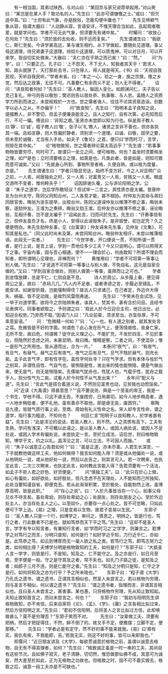 <!-- { "loadSidebar": true } -->
　　有一相当国，其弟过陕西，与对山曰：“某回京与家兄说荐举起用。”对山笑曰：“某岂是在某人手？取功名的人。”先生曰：“此亦可谓慷慨之士。”或曰：“但欠适中耳。”曰：“士但有此气象，亦是脱俗，怎能勾便中庸也？”
　　先生见林颖气象从容，指谓大器曰：“人动静从容，言语安详，不惟天理合当如此，且起观者敬爱，就是学问也。学者不可无此气象，但须要先有诸中矣。”
　　时耀问：“收放心在何处？”先生曰：“须於放的去处收，则不远而复矣。”
　　先生谓诸生曰：“我欲仁，斯仁至矣。今讲学甚高远，某与诸生相约，从下学做起，要随处见道理。事父母这道理，待兄弟妻子这道理，待奴仆这道理，可以质鬼神，可以对日月，可以开来学，皆自切实处做来。”大器曰：“夫仁亦在乎熟之而已矣！”曰：“然。”
　　问“为学”。曰：“只要正己。孔子曰：‘上不怨天，不下尤人，知我者其天乎！’若求人知，路头就狭了。天打那处去寻，只在得人，得人就是得天。《书》曰：‘天视自我民视，天听自我民听。’”学者未省。曰：“本之一心，验之一身，施之宗族，推之乡党，然后达之政事，无往不可。凡事要仁有余而义不足；则人无不得者。”
　　诏问：“讲良知者何如？”先生曰：“圣人教人，每因人变化。如颜渊问仁，夫子告以克己复礼，仲弓则告以敬恕；樊迟则告以居处恭、执事敬、与人忠。盖随人之资质学力所到而进之，未尝规规於一方也。世之儒者诲人，往往不论其资禀造诣，刻数字以必人之从，不亦偏乎！”
　　问“致良知”。先生曰：“阳明本孟子良知之说，提掇教人，非不警切，但孟子便兼良能言之。且人之知行，自有次第，必先知而后行，不可一偏。傅说曰：‘非知之艰。’圣贤亦未尝即以知为行也。纵是周子教人曰‘静’、曰‘诚’，程子教人曰‘敬’，张子以‘礼’教人，诸贤之言非不善也，但亦各执其一端。且如言静，则人性偏於静者，须别求一个道理。曰诚、曰敬，固学之要，但未至於诚敬，尤当有入手处。如夫子《鲁论》之首，便只曰‘学而时习’，言学，则皆在其中矣。”
　　论“格物致知，世之儒者辨论莫太高远乎？”先生谓：“若事事物物皆要穷尽，何时可了。故谓只一坐立之间，便可格物。何也？盖坐时须要格坐之理，如尸是也；立时须要格立之理，如斋是也。凡类此者，皆是如是，则知可致而意可诚矣。”又曰：“先就身心所到、事物所至者格，久便自熟。或以格为度量，亦是。”
　　先生谓诸生曰：“学者只隐显穷达，始终不变方好。今之人对显明广众之前，一人焉，闲居独处之时，又一人焉；对富贵又一人焉，贫贱又一人焉。眼底交游所不变者，惟何粹夫乎！”
　　诏因辞谢久菴，公与讲论阳明之学。公谓：“朱子之道学，岂后学所敢轻议？但试举一二言之，其性质亦是太褊。昔唐仲友为台州太守，陈同父同知台州，二人各竞才能，甚不相协。时仲友为其母与弟妇同居官舍。晦翁为浙东提举，出按台州，陈同父遂诬仲友以帷薄不修之事，晦翁未察，遂劾仲友。王淮为之奏辨，晦翁又劾王淮。后仲友亦以帷薄不修之事，诬论晦翁，互相讦奏，岂不是太褊乎？”诏闻此言，归而问於先生。先生曰：“讦奏事信有之，但仲友虽负才名，终是小人，安得以此诬毁朱子。是非毁誉，初岂足凭？久之便是明白。朱先生劾仲友事，见《台寓录》；仲友诬朱先生事，见仲友《文集》，可知其是私也。”（同父此时尚未及第，未尝同知台州。晦翁仲友相讦，未尝以帷薄相诬。此段无一实者。）
　　先生曰：“今世学者，开口便说一贯，不知所谓一贯者，是行上说，是言上说，学到一贯地位多少工夫？今又只说明心，谓可以照得天下之事。宇宙内事，固与吾心相通，使不一一理会於心，何由致知？所谓不理会而知者，即所谓明心见理也，非禅而何？”
　　黄惟用曰：“学者不可将第一等事让别人做。”先生曰：“才说道不可将第一等事让与别人做，不免自私，这元是自家合做的。”又曰：“学到自家合做处，则别人做第一等事，虽拜而让之可也。”
　　学者到怠惰放肆，总是不仁，仁则自是不息。
　　诗人於周公，从步履上看，便见得周公之圣，故曰：“赤舄几几。”凡人内不足者，或者谗谤之言，步履必至错乱，不能安详。如谢安折屐，岂能强制得住？故古人只求诸己，在己者定，外边许大得失、祸福，皆不足动我，是故烈风雷雨弗迷。
　　先生曰：“予癸未在会试场，见一举子对道学策，欲将今之宗陆辨朱者，诛其人，焚其书，甚有合於问目。且经书论表俱可。同事者欲取之，予则谓之曰：‘观此人於今日迎合主司，他日出仕，必知迎合权势。’乃弃而不取。”因语门人曰：“凡论前辈，须求至当，亦宜存厚，不可率意妄语。”
　　问：“危微精一何如？”曰：“心一也，有人道之别者，就其发处言之耳。危微皆是不好的字面。何谓危？此心发在形气上，便荡情凿性，丧身亡家，无所不至，故曰危。何谓微？徒守此义理之心，不能扩充，不发於四支，不见於事业，但隐然於念虑之间，未甚显明，故曰微。惟精是察，二者之间，不使混杂；惟一是形气之所用也。皆从道而出，合为一片。”
　　本泰问“夜气”。曰：“有夜气，有旦气，有昼气。昼气之后有夜气，夜气之后有旦气，旦气不牿於昼气，则充长矣。孟子此言气字，即有性字在。盖性字何处寻？只在气字求。但有本体与役於气之别耳，非谓性自性、气自气也。彼恻隐是性，发出来的情也能恻隐，便是气做出来，使无是气，则无是恻隐矣。先儒喻气犹舟也，性犹人也，气载乎性，犹舟之载乎人，则分性气为二矣。试看人於今何性不从气发出来？”
　　永年问“配义与道”。先生曰：“言此气是搭合着道义说，不然则见富贵也动，见贫贱也动而馁矣。”
　　问“近读《大禹谟》得甚意思？”“且不要说尧、舜是一个至圣的帝王，我是一个书生，学他不得。只这不虐无告，不废困穷，日用甚切。如今人地步稍高者，遇一人地步稍低者，便不礼他，虽有善亦不取他，即是虐无告，废困穷。”
　　皋陶说九德，皆就气质行事上说，至商、周始有礼义性命之名。宋人却专言性命，谓之道学，指行事为粗迹，不知何也？
　　何廷仁言“阳明子以良知教人，於学者甚有益”。先生曰：“此是浑沦的说话，若圣人教人，则不然。人之资质有高下，工夫有生熟，学问有浅深，不可概以此语之。是以圣人教人，或因人病处说，或因人不足处说，或因人学术有偏处说，未尝执定一言。至於立成法，诏后世，则曰格物致知，博学于文，约之以礼。盖浑沦之言，可以立法，不可因人而施。”
　　或问：“朱子以诚意正心告君如何？”曰：“虽是正道，亦未尽善。人君生长深宫，一下手就教他做这样工夫，他如何做得？我言如何能入得？须是或从他偏处一说，或从他明处一说，或从他好处一说，然后以此告之，则其言可入。若一次聘来，也执定此言，二次三次聘来，也执定此言，如何教此言能入得？告君须要有一个活法，如孟子不拒人君之好色、好货便是。”
　　问“慎独工夫”。曰：“此只在於心上做，如心有偏处，如好欲处，如好胜处，但凡念虑不在天理处，人不能知而己所独知，此处当要知谨自省，即便克去。若从此渐渐积累，至於极处，自能勃然上进。虽博厚高明，皆是此积。”
　　问“存心之说”。曰：“人於凡事皆当存一个心，如事父母兄长不待言矣。虽处卑幼，则存处卑幼之心；处朋友，则存处朋友之心。至於外边处主人，亦当存处主人之心。以至奴仆，亦要存一点心处之。皆不可忽略，只如此便可下学上达。《易》之理，只是变易以生物，故君子变易以生民。”
　　东郭子曰：“圣人教人只是一个行，如博学之，审问之，慎思之，明辨之。皆是行也，笃行之者，行此数者不已是也，就如笃恭而天下平之笃。”先生曰：“这却不是圣人言。学字有专以知言者，有兼知行言者，如‘学而时习之’之学字，则兼言之。若博学之对笃行之而言，分明只是知，如何是行？如好学近乎知，力行近乎仁，亦如是。此笃恭之笃，如云到博厚而无一毫人欲之私之类。若笃行之笃，即笃志努力之类，如何相比得？夫博学分明是格物致知的工夫，如何是行？”东郭子曰：“大抵圣人言一学字，则皆是行，不是知。知及之，仁不能守之。及之亦是行，如日月至焉，至字便是一般。守之是守其及之者，常不失也。如孔门子路之徒，是知及之者；如颜子三月不违，则是仁能守之者。”先生曰：“知及之分明只是知，仁守之才是行。如何将知及之亦为行乎？予之所未晓也。”
　　东郭子曰：“程子谓《大学》乃孔氏之遗书，谓之遗书，正谓其言相似也，然圣人未尝言之。若以格物为穷理，则与圣言不相似，何以谓之遗书？”先生曰：“谓之遗书者，指理而言，非谓其言相似也。且曰圣人未尝言之，甚害事。某也愚，只将格物作穷理，先从知止致知起。夫知止致知首言之，而曰未尝言之，何也？”
　　东郭子曰：“我初与阳明先生讲格物致知，亦不肯信。后来自家将《论》、《孟》、《学》、《庸》之言各相比拟过来，然后方信阳明之言。”先生曰：“君初不信阳明，后将圣人之言比拟过方信，此却唤做甚么？莫不是穷理否？”东郭子笑而不对。
　　先生曰：“汝辈做工夫，须要有把柄，然后才把捉得住，不然，鲜不倒了的。故叉手不定，便撒摆；立脚不定，便那移。”
　　先生曰：“学者必是有定守，然不好的事不能来就我。《易》曰‘鼎有实，我仇有疾，不我能即，吉。’若我无实，则这不好的事，皆可以来即我也。”
　　邦儒问：“近日朋友讲及《大学》，每欲贯诚意於格物之前，盖谓以诚意去格物，自无有不得其理者，如何？”先生曰：“格致诚正虽是一时一串的工夫，其间自有这些节次。且如佛子寂灭，老子清静，切切然，惟恐做那仙佛不成，其意可为诚矣，然大差至於如此，正为无格物之功故也。但格致之时，固不可不着实做去，格致之后，诚意一段工夫亦是不可缺也。”
